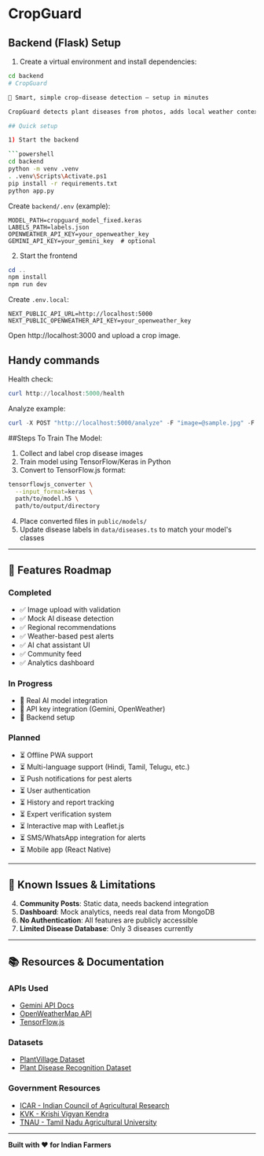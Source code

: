 # CropGuard

## Backend (Flask) Setup

1. Create a virtual environment and install dependencies:
```bash
cd backend
# CropGuard

🌾 Smart, simple crop-disease detection — setup in minutes

CropGuard detects plant diseases from photos, adds local weather context, and returns clear guidance.

## Quick setup

1) Start the backend

```powershell
cd backend
python -m venv .venv
. .venv\Scripts\Activate.ps1
pip install -r requirements.txt
python app.py
```

Create `backend/.env` (example):

```text
MODEL_PATH=cropguard_model_fixed.keras
LABELS_PATH=labels.json
OPENWEATHER_API_KEY=your_openweather_key
GEMINI_API_KEY=your_gemini_key  # optional
```

2) Start the frontend

```powershell
cd ..
npm install
npm run dev
```

Create `.env.local`:

```text
NEXT_PUBLIC_API_URL=http://localhost:5000
NEXT_PUBLIC_OPENWEATHER_API_KEY=your_openweather_key
```

Open http://localhost:3000 and upload a crop image.

## Handy commands

Health check:
```powershell
curl http://localhost:5000/health
```

Analyze example:
```powershell
curl -X POST "http://localhost:5000/analyze" -F "image=@sample.jpg" -F "latitude=12.97" -F "longitude=77.59"
```

##Steps To Train The Model:

1. Collect and label crop disease images
2. Train model using TensorFlow/Keras in Python
3. Convert to TensorFlow.js format:
```bash
tensorflowjs_converter \
  --input_format=keras \
  path/to/model.h5 \
  path/to/output/directory
```
4. Place converted files in `public/models/`
5. Update disease labels in `data/diseases.ts` to match your model's classes

---

## 🌟 Features Roadmap

### **Completed**
- ✅ Image upload with validation
- ✅ Mock AI disease detection
- ✅ Regional recommendations
- ✅ Weather-based pest alerts
- ✅ AI chat assistant UI
- ✅ Community feed
- ✅ Analytics dashboard

### **In Progress**
- 🔄 Real AI model integration
- 🔄 API key integration (Gemini, OpenWeather)
- 🔄 Backend setup

### **Planned**
- ⏳ Offline PWA support
- ⏳ Multi-language support (Hindi, Tamil, Telugu, etc.)
- ⏳ Push notifications for pest alerts
- ⏳ User authentication
- ⏳ History and report tracking
- ⏳ Expert verification system
- ⏳ Interactive map with Leaflet.js
- ⏳ SMS/WhatsApp integration for alerts
- ⏳ Mobile app (React Native)

---

## 🐛 Known Issues & Limitations

4. **Community Posts**: Static data, needs backend integration
5. **Dashboard**: Mock analytics, needs real data from MongoDB
6. **No Authentication**: All features are publicly accessible
7. **Limited Disease Database**: Only 3 diseases currently

---

## 📚 Resources & Documentation

### **APIs Used**
- [Gemini API Docs](https://ai.google.dev/docs)
- [OpenWeatherMap API](https://openweathermap.org/api)
- [TensorFlow.js](https://www.tensorflow.org/js)

### **Datasets**
- [PlantVillage Dataset](https://www.kaggle.com/datasets/emmarex/plantdisease)
- [Plant Disease Recognition Dataset](https://www.kaggle.com/datasets/vipoooool/new-plant-diseases-dataset)

### **Government Resources**
- [ICAR - Indian Council of Agricultural Research](https://icar.org.in/)
- [KVK - Krishi Vigyan Kendra](https://kvk.icar.gov.in/)
- [TNAU - Tamil Nadu Agricultural University](https://www.tnau.ac.in/)

---

**Built with ❤️ for Indian Farmers**
